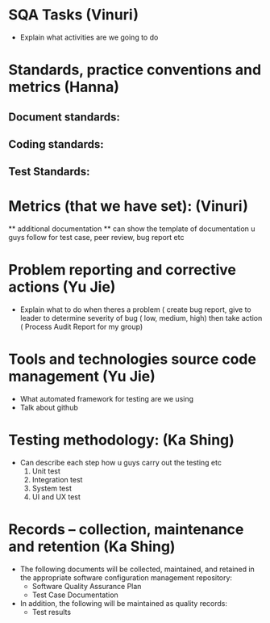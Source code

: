# SQA Tasks (Vinuri)
- Explain what activities are we going to do

# Standards, practice conventions and metrics (Hanna)
## Document standards:
## Coding standards:
## Test Standards:

# Metrics (that we have set): (Vinuri)
** additional documentation ** can show the template of documentation u guys follow for test case, peer review, bug report etc

# Problem reporting and corrective actions (Yu Jie)
- Explain what to do when theres a problem ( create bug report, give to leader to determine severity of bug ( low, medium, high) then take action ( Process Audit Report for my group)

# Tools and technologies source code management (Yu Jie)
- What automated framework for testing are we using
- Talk about github

# Testing methodology: (Ka Shing)
- Can describe each step how u guys carry out the testing etc
    1. Unit test
    2. Integration test
    3. System test
    4. UI and UX test
# Records – collection, maintenance and retention (Ka Shing) 
- The following documents will be collected, maintained, and retained in the appropriate software configuration management repository:
    - Software Quality Assurance Plan
    - Test Case Documentation
- In addition, the following will be maintained as quality records:
    - Test results
